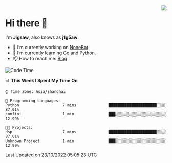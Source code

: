 <a href="#">
  <img align="right" src="https://github-readme-stats.vercel.app/api?username=j1g5awi&count_private=true&show_icons=true&title_color=80070B&text_color=B3B3B3&bg_color=212121&icon_color=80070B" />
</a>

# Hi there 👋

I'm **Jigsaw**, also knows as **j1g5aw**.

- 🔭 I’m currently working on [NoneBot](https://github.com/nonebot).
- 🌱 I’m currently learning Go and Python.
- 📫 How to reach me: [Blog](https://blog.maddestroyer.xyz/).

<!--START_SECTION:waka-->
![Code Time](http://img.shields.io/badge/Code%20Time-894%20hrs%204%20mins-blue)

📊 **This Week I Spent My Time On** 

```text
⌚︎ Time Zone: Asia/Shanghai

💬 Programming Languages: 
Python                   7 mins              █████████████████████░░░░   87.01% 
confini                  1 min               ███░░░░░░░░░░░░░░░░░░░░░░   12.99%

🐱‍💻 Projects: 
dsp                      7 mins              █████████████████████░░░░   87.01% 
Unknown Project          1 min               ███░░░░░░░░░░░░░░░░░░░░░░   12.99%

```


 Last Updated on 23/10/2022 05:05:23 UTC
<!--END_SECTION:waka-->
